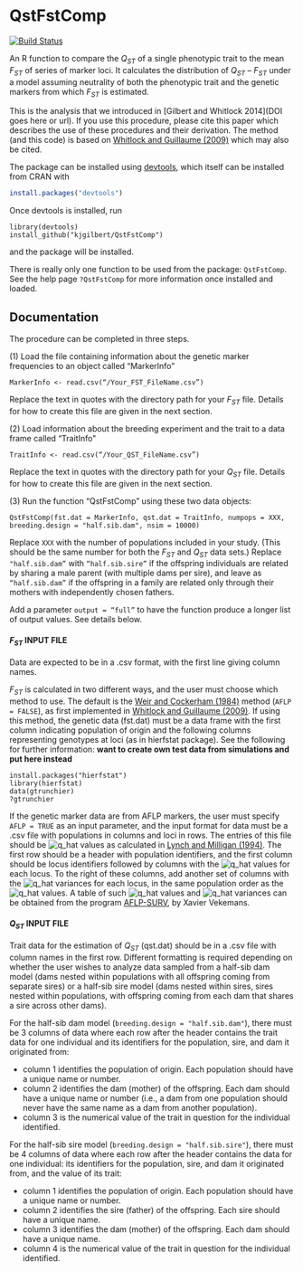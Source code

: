 # QstFstComp

[![Build Status](https://travis-ci.org/kjgilbert/QstFstComp.png?branch=master)](https://travis-ci.org/kjgilbert/QstFstComp)

An R function to compare the *Q<sub>ST</sub>* of a single phenotypic trait to the mean *F<sub>ST</sub>* of series of marker loci. It calculates the distribution of *Q<sub>ST</sub>* – *F<sub>ST</sub>* under a model assuming neutrality of both the phenotypic trait and the genetic markers from which *F<sub>ST</sub>* is estimated.

This is the analysis that we introduced in [Gilbert and Whitlock 2014](DOI goes here or url). If you use this procedure, please cite this paper which describes the use of these procedures and their derivation. The method (and this code) is based on [Whitlock and Guillaume (2009)](http://www.genetics.org/content/183/3/1055) which may also be cited.


The package can be installed using [devtools](https://github.com/hadley/devtools), which itself can be installed from CRAN with

```r
install.packages("devtools")
```

Once devtools is installed, run

```
library(devtools)
install_github("kjgilbert/QstFstComp")
```
and the package will be installed.
<!-- or can alternatively be installed with devtools::install github("kjgilbert/QstFstComp") where there should be an underscore between "install" and "github"-->

There is really only one function to be used from the package: `QstFstComp`.  See the help page `?QstFstComp` for more information once installed and loaded.


## Documentation
The procedure can be completed in three steps. 

(1) Load the file containing information about the genetic marker frequencies to an object called  “MarkerInfo”

```{r}
MarkerInfo <- read.csv(“/Your_FST_FileName.csv”) 
```

Replace the text in quotes with the directory path for your *F<sub>ST</sub>* file. Details for how to create this file are given in the next section.

(2) Load information about the breeding experiment and the trait to a data frame called “TraitInfo"

```{r}
TraitInfo <- read.csv(“/Your_QST_FileName.csv”) 
```

Replace the text in quotes with the directory path for your *Q<sub>ST</sub>* file. Details for how to create this file are given in the next section.

(3) Run the function “QstFstComp” using these two data objects: 

```{r}
QstFstComp(fst.dat = MarkerInfo, qst.dat = TraitInfo, numpops = XXX, breeding.design = "half.sib.dam", nsim = 10000)
```

Replace `XXX` with the number of populations included in your study. (This should be the same number for both the *F<sub>ST</sub>* and *Q<sub>ST</sub>* data sets.) Replace `"half.sib.dam”` with `“half.sib.sire”` if the offspring individuals are related by sharing a male parent (with multiple dams per sire), and leave as `“half.sib.dam”` if the offspring in a family are related only through their mothers with independently chosen fathers.

Add a parameter `output = “full”` to have the function produce a longer list of output values. See details below.

#### *F<sub>ST</sub>* INPUT FILE
Data are expected to be in a .csv format, with the first line giving column names.

*F<sub>ST</sub>* is calculated in two different ways, and the user must choose which method to use. The default is the [Weir and Cockerham (1984)](http://www.jstor.org/discover/10.2307/2408641?uid=2&uid=4&sid=21104217684983) method (`AFLP = FALSE`), as first implemented in [Whitlock and Guillaume (2009)](http://www.genetics.org/content/183/3/1055). If using this method, the genetic data (fst.dat) must be a data frame with the first column indicating population of origin and the following columns representing genotypes at loci (as in hierfstat package). See the following for further information: **want to create own test data from simulations and put here instead**
```{r}
install.packages("hierfstat")
library(hierfstat)
data(gtrunchier)
?gtrunchier
```

<!--  OLD PART BEING REMOVED must give the per-locus components of variance of the neutral markers. For the data object, each line is a locus, and columns are the coefficients ‘a’, ‘b’, and ‘c’ from [Weir & Cockerham (1984)](). -->

If the genetic marker data are from AFLP markers, the user must specify `AFLP = TRUE` as an input parameter, and the input format for data must be a .csv file with populations in columns and loci in rows. The entries of this file should be ![q_hat](https://github.com/kjgilbert/QstFstComp/raw/master/q_hat.png) values as calculated in [Lynch and Milligan (1994)](http://www.indiana.edu/~lynchlab/PDF/Lynch63.pdf). The first row should be a header with population identifiers, and the first column should be locus identifiers followed by columns with the ![q_hat](https://github.com/kjgilbert/QstFstComp/raw/master/q_hat.png) values for each locus. To the right of these columns, add another set of columns with the ![q_hat](https://github.com/kjgilbert/QstFstComp/raw/master/q_hat.png) variances for each locus, in the same population order as the ![q_hat](https://github.com/kjgilbert/QstFstComp/raw/master/q_hat.png) values. A table of such ![q_hat](https://github.com/kjgilbert/QstFstComp/raw/master/q_hat.png) values and ![q_hat](https://github.com/kjgilbert/QstFstComp/raw/master/q_hat.png) variances can be obtained from the program [AFLP-SURV](http://www.ulb.ac.be/sciences/lagev/aflp-surv.html), by Xavier Vekemans.

#### *Q<sub>ST</sub>* INPUT FILE

Trait data for the estimation of *Q<sub>ST</sub>* (qst.dat) should be in a .csv file with column names in the first row. Different formatting is required depending on whether the user wishes to analyze data sampled from a half-sib dam model (dams nested within populations with all offspring coming from separate sires) or a half-sib sire model (dams nested within sires, sires nested within populations, with offspring coming from each dam that shares a sire across other dams).

For the half-sib dam model (`breeding.design = "half.sib.dam"`), there must be 3 columns of data where each row after the header contains the trait data for one individual and its identifiers for the population, sire, and dam it originated from:
- column 1 identifies the population of origin. 	Each population should have a unique name or number.
- column 2 identifies the dam (mother) of the offspring. Each dam should have a unique name or number (i.e., a dam from one population should never have the same name as a dam from another population).
- column 3 is the numerical value of the trait in question for the individual identified.

For the half-sib sire model (`breeding.design = "half.sib.sire"`), there must be 4 columns of data where each row after the header contains the data for one individual: its identifiers for the population, sire, and dam it originated from, and the value of its trait:
- column 1 identifies the population of origin. Each population should have a unique name or number.
- column 2 identifies the sire (father) of the offspring. Each sire should have a unique name.
- column 3 identifies the dam (mother) of the offspring. Each dam should have a unique name.
- column 4 is the numerical value of the trait in question for the individual identified.
